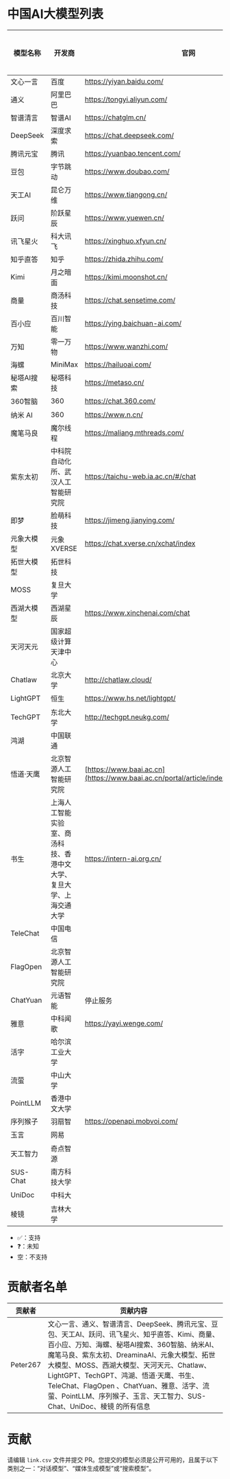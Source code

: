 # 中国AI大模型列表
| 模型名称   | 开发商                 | 官网                                                     | 对话                                                   | 媒体创作                                              | 联网搜索                                            | 文件分析                                                 |
| ---------- | ---------------------- | -------------------------------------------------------- | -------------------------------------------------------- | -------------------------------------------------------- | -------------------------------------------------------- | -------------------------------------------------------- |
| 文心一言   | 百度                   | https://yiyan.baidu.com/                                 | ✅                                | ✅                                | ✅ | ✅                                |
| 通义       | 阿里巴巴                 | https://tongyi.aliyun.com/                             | ✅                            | ✅                            | ✅ | ✅                            |
| 智谱清言   | 智谱AI                 | https://chatglm.cn/                                      | ✅                                     | ✅                                     | ✅ | ✅                                     |
| DeepSeek   | 深度求索               | https://chat.deepseek.com/                               | ✅                              |                                | ✅ | ✅                              |
| 腾讯元宝   | 腾讯                   | https://yuanbao.tencent.com/                             | ✅                            | ✅                            | ✅ | ✅                            |
| 豆包       | 字节跳动               | https://www.doubao.com/                                   | ✅                                  | ✅                                  | ✅ | ✅                                  |
| 天工AI     | 昆仑万维               | https://www.tiangong.cn/                                 | ✅                                | ✅                                | ✅ | ✅                                |
| 跃问       | 阶跃星辰               | https://www.yuewen.cn/                                   | ✅                                  | ✅ | ✅ | ✅ |
| 讯飞星火   | 科大讯飞               | https://xinghuo.xfyun.cn/                                | ✅                               | ✅ | ✅ | ✅ |
| 知乎直答   | 知乎                   | https://zhida.zhihu.com/                                 | ✅                                |                                  | ✅ | ✅ |
| Kimi       | 月之暗面               | https://kimi.moonshot.cn/                                | ✅                               | ❓ | ✅ | ✅ |
| 商量       | 商汤科技               | https://chat.sensetime.com/                              | ✅                             | ✅ | ✅ | ✅ |
| 百小应     | 百川智能               | https://ying.baichuan-ai.com/                            | ✅                           | ❓ | ❓ | ✅ |
| 万知       | 零一万物               | https://www.wanzhi.com/                                   | ✅                                  | ✅ | ✅ | ✅ |
| 海螺       | MiniMax               | https://hailuoai.com/                                    | ✅                                   | ✅ | ✅ | ✅ |
| 秘塔AI搜索 | 秘塔科技               | https://metaso.cn/                                       |                                        |                                        | ✅                                      | ✅ |
| 360智脑    | 360                   | https://chat.360.com/                                    | ✅                                   | ❓ | ❓ | ❓ |
| 纳米 AI    | 360                   | https://www.n.cn/                                        |                                         |                                         | ✅ | ✅ |
| 魔笔马良   | 魔尔线程               | https://maliang.mthreads.com/                            |                             | ✅                           |                             |                             |
| 紫东太初   | 中科院自动化所、武汉人工智能研究院 | https://taichu-web.ia.ac.cn/#/chat                       | ✅                      | ✅ | ✅ | ✅ |
| 即梦 | 脸萌科技          | https://jimeng.jianying.com/ |                              | ✅                            |                              |                              |
| 元象大模型 | 元象 XVERSE            | https://chat.xverse.cn/xchat/index                 | ✅                            |                              | ❓ |  |
| 拓世大模型 | 拓世科技               |                                                          | ❓ | ❓ | ❓ | ❓ |
| MOSS       | 复旦大学              |                                                          | ❓ | ❓ | ❓ | ❓ |
| 西湖大模型 | 西湖星辰               | https://www.xinchenai.com/chat                          | ✅ | ✅ | ❓ | ✅ |
| 天河天元   | 国家超级计算天津中心    |                                                          | ✅ | ❓ | ❓ | ❓ |
| Chatlaw    | 北京大学              | http://chatlaw.cloud/                                    | ✅ |  | ❓ |                                     |
| LightGPT   | 恒生                  | https://www.hs.net/lightgpt/                             | ❓ | ❓ | ❓ | ❓ |
| TechGPT    | 东北大学              | http://techgpt.neukg.com/                                | ❓ | ❓ | ❓ | ❓ |
| 鸿湖       | 中国联通              |                                                          | ❓ | ❓ | ❓ | ❓ |
| 悟道·天鹰  | 北京智源人工智能研究院 | [https://www.baai.ac.cn](https://www.baai.ac.cn/portal/article/index/cid/49/id/518.html) | ✅ | ❓ | ❓ | ❓ |
| 书生 | 上海人工智能实验室、商汤科技、香港中文大学、复旦大学、上海交通大学 | https://intern-ai.org.cn/ | ✅ | ✅ | ❓ | ❓ |
| TeleChat | 中国电信 | | ✅ | ❓ | ❓ | ❓ |
| FlagOpen | 北京智源人工智能研究院 | | ❓ | ❓ | ❓ | ❓ |
| ChatYuan | 元语智能 | 停止服务 |  |  |  |  |
| 雅意 | 中科闻歌 | https://yayi.wenge.com/ | ✅ | ✅ | ✅ | ✅ |
| 活字 | 哈尔滨工业大学 | | ✅ | ✅ | ✅ | ✅ |
| 流萤 | 中山大学 | | ✅ | ❓ | ❓ | ❓ |
| PointLLM | 香港中文大学 | | ✅ | ❓ | ❓ | ❓ |
| 序列猴子 | 羽扇智 | https://openapi.mobvoi.com/ | ✅ | ✅ | ✅ | ✅ |
| 玉言 | 网易 | | ✅ | ❓ | ❓ | ❓ |
| 天工智力 | 奇点智源 | | ✅ | ❓ | ❓ | ❓ |
| SUS-Chat | 南方科技大学 | | ✅ | ❓ | ❓ | ❓ |
| UniDoc | 中科大 | | ❓ | ❓ | ❓ | ✅ |
| 棱镜 | 吉林大学 | | ✅ | ❓ | ❓ | ❓ |

- ✅：支持
- ❓：未知
- 空：不支持

# 贡献者名单
| 贡献者 | 贡献内容                                                     |
| ---------- | ------------------------------------------------------------ |
| Peter267   | 文心一言、通义、智谱清言、DeepSeek、腾讯元宝、豆包、天工AI、跃问、讯飞星火、知乎直答、Kimi、商量、百小应、万知、海螺、秘塔AI搜索、360智脑、纳米AI、魔笔马良、紫东太初、DreaminaAI、元象大模型、拓世大模型、MOSS、西湖大模型、天河天元、Chatlaw、LightGPT、TechGPT、鸿湖、悟道·天鹰、书生、TeleChat、FlagOpen 、ChatYuan、雅意、活字、流萤、PointLLM、序列猴子、玉言、天工智力、SUS-Chat、UniDoc、棱镜 的所有信息 |

# 贡献
请编辑 `link.csv` 文件并提交 PR。您提交的模型必须是公开可用的，且属于以下类别之一：“对话模型”、“媒体生成模型”或“搜索模型”。
